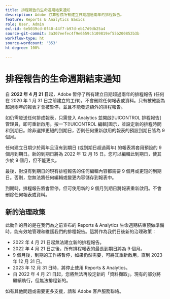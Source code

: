 ```yaml
---
title: 排程報告的生命週期結束通知
description: Adobe 打算暫停所有建立日期超過兩年的排程報告。
feature: Reports & Analytics Basics
role: User, Admin
exl-id: 6e5039cd-0f40-44f7-b97d-eb17d9db25a4
source-git-commit: 3a307eefec4f9e6559c5109819ef55b200852b3b
workflow-type: ht
source-wordcount: '353'
ht-degree: 100%

---
```


# 排程報告的生命週期結束通知

自 **2022 年 4 月 21 日**&#x200B;起，Adobe 暫停了所有建立日期超過兩年的排程報告 (任何在 2020 年 1 月 31 日之前建立的工作)。不會刪除任何報表或資料。只有被確認為超過兩年的報表才會被暫停，並且不能發送額外的排程報告。

如仍需發送任何排成報表，只需登入 Analytics 並開啟[!UICONTROL 排程報告]管理員，即可重新啟用。按一下[!UICONTROL 編輯]圖示，並設定新的排程時間和到期日。除非選擇更短的到期日，否則任何重新啟用的報表的預設到期日皆為 9 個月。

任何建立日期少於兩年且沒有到期日 (或到期日超過兩年) 的報表將套用預設的 9 個月到期日。新的到期日將為 2022 年 12 月 15 日。您可以編輯此到期日，使其少於 9 個月，但不能更久。

最後，對沒有到期日的現有排程報告的任何編輯內容都需要 9 個月或更短的到期日。否則，您無法將任何編輯或變更內容儲存到報表中。

到期時，排程報告將會暫停。但可使用新的 9 個月到期日將報表重新啟用。不會刪除任何報表或資料。

## 新的治理政策

此動作的目的是在我們為之前宣布的 Reports &amp; Analytics 生命週期結束預做準備時，能有效地管理和維護我們的排程報告。這將作為我們日後新的治理政策：

* 2022 年 4 月 21 日起無法建立新的排程報告。
* 2022 年 4 月 21 日之後，所有排程報表的最長到期日將為 9 個月。
* 9 個月後，到期的工作將暫停，如果仍然需要，可將其重新啟用，直到 2023 年 12 月 31 日。
* 2023 年 12 月 31 日時，將停止使用 Reports &amp; Analytics。
* 自 2022 年 4 月 21 日起，您將無法再設定新的「資料擷取」。現有的部分將繼續執行，但無法排程新的。

如有其他問題或需要更多支援，請和 Adobe 客戶服務聯絡。
